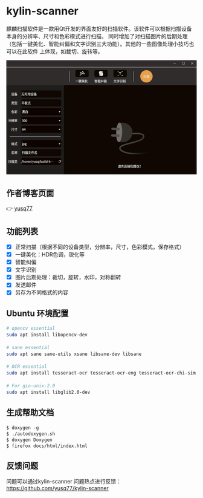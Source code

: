 # kylin-scanner
麒麟扫描软件是一款用Qt开发的界面友好的扫描软件。该软件可以根据扫描设备本身的分辨率、尺寸和色彩模式进行扫描，
同时增加了对扫描图片的后期处理（包括一键美化、智能纠偏和文字识别三大功能）。其他的一些图像处理小技巧也可以在此软件
上体现，如裁切、旋转等。

![Main Picture](docs/scan.jpg)

## 作者博客页面
:point_right:  [yusq77](https://yusq77.github.io/)

## 功能列表
- [x] 正常扫描（根据不同的设备类型，分辨率，尺寸，色彩模式，保存格式）
- [x] 一键美化：HDR色调，锐化等
- [x] 智能纠偏
- [x] 文字识别
- [x] 图片后期处理：裁切，旋转，水印，对称翻转
- [x] 发送邮件
- [x] 另存为不同格式的内容

## Ubuntu 环境配置
``` bash
# opencv essential
sudo apt install libopencv-dev

# sane essential
sudo apt sane sane-utils xsane libsane-dev libsane

# OCR essential
sudo apt install tesseract-ocr tesseract-ocr-eng tesseract-ocr-chi-sim libleptonica-dev libtesseract-dev

# For gio-unix-2.0
sudo apt install libglib2.0-dev
```

## 生成帮助文档
```
$ doxygen -g
$ ./autodoxygen.sh
$ doxygen Doxygen
$ firefox docs/html/index.html
```

## 反馈问题
问题可以通过kylin-scanner 问题热点进行反馈：https://github.com/yusq77/kylin-scanner

